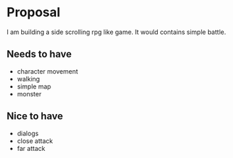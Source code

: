 # Proposal
I am building a side scrolling rpg like game. It would contains simple battle.

## Needs to have
- character movement
- walking
- simple map
- monster

## Nice to have
- dialogs
- close attack
- far attack
